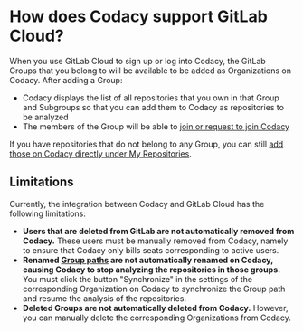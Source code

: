 # How does Codacy support GitLab Cloud?

When you use GitLab Cloud to sign up or log into Codacy, the GitLab Groups that you belong to will be available to be added as Organizations on Codacy. After adding a Group:

-   Codacy displays the list of all repositories that you own in that Group and Subgroups so that you can add them to Codacy as repositories to be analyzed
-   The members of the Group will be able to [join or request to join Codacy](/hc/en-us/articles/360010263720#settings-to-add-people)

If you have repositories that do not belong to any Group, you can still [add those on Codacy directly under My Repositories](/hc/en-us/articles/207278449-Setting-up-your-repository).

## Limitations

Currently, the integration between Codacy and GitLab Cloud has the following limitations:

- **Users that are deleted from GitLab are not automatically removed from Codacy.** These users must be manually removed from Codacy, namely to ensure that Codacy only bills seats corresponding to active users.
- **Renamed [Group paths](https://docs.gitlab.com/ee/user/group/index.html#changing-a-groups-path) are not automatically renamed on Codacy, causing Codacy to stop analyzing the repositories in those groups.** You must click the button "Synchronize" in the settings of the corresponding Organization on Codacy to synchronize the Group path and resume the analysis of the repositories.
- **Deleted Groups are not automatically deleted from Codacy.** However, you can manually delete the corresponding Organizations from Codacy.
